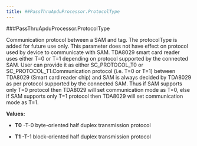 ```yaml
---
title: ##PassThruApduProcessor.ProtocolType
---
```

###PassThruApduProcessor.ProtocolType

Communication protocol between a SAM and tag.
 The protocolType is added for future use only.
 This parameter does not have effect on protocol used by device to communicate with SAM. 
 TDA8029 smart card reader uses either T=0 or T=1 depending on protocol supported by the connected SAM. 
 User can provide it as either SC_PROTOCOL_T0 or SC_PROTOCOL_T1.Communication protocol (i.e. T=0 or T=1) 
 between TDA8029 (Smart card reader chip) and SAM is always decided by TDA8029 as per protocol supported 
 by the connected SAM. Thus if SAM supports only T=0 protocol then TDA8029 will set communication mode as T=0, 
 else if SAM supports only T=1 protocol then TDA8029 will set communication mode as T=1.

**Values:**

* **T0** -T-0 byte-oriented half duplex transmission protocol

* **T1** -T-1 block-oriented half duplex transmission protocol

